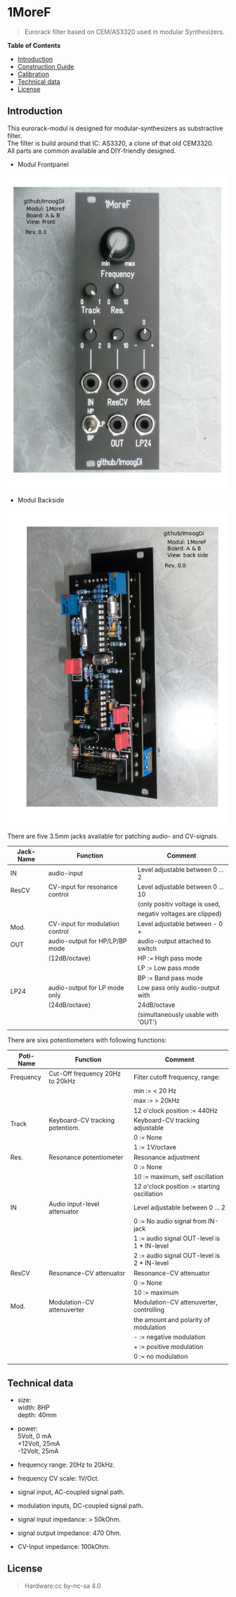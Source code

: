 #  1MoreF
> Eurorack filter based on CEM/AS3320 used in modular Synthesizers.

**Table of Contents**

- [Introduction](#intro)
- [Construction Guide](./doc/constructionguide.md)
- [Calibration](./doc/calibration.md)
- [Technical data](#technical-data)
- [License](#license)

## Introduction<a name="intro"></a>

This eurorack-modul is designed for modular-synthesizers as substractive filter.  
The filter is build around that IC: AS3320, a clone of that old CEM3320.  
All parts are common available and DIY-friendly designed.

- Modul Frontpanel

![Modul: 1MoreF Front](./doc/pictures/1MoreF_Modul.png)

- Modul Backside

![Modul: 1MoreF Backside](./doc/pictures/1MoreF_ModulBackKomlete.png)

There are five 3.5mm jacks available for patching audio- and CV-signals.  

Jack-Name | Function                       | Comment
----------|--------------------------------|-----------------------------------
IN        | audio-input                    | Level adjustable between 0 ...  2
ResCV     | CV-input for resonance control | Level adjustable between 0 ... 10
          |                                | (only positiv voltage is used,
          |                                |  negativ voltages are clipped)
Mod.      | CV-input for modulation control| Level adjustable between -  0  +
OUT       | audio-output for HP/LP/BP mode | audio-output attached to switch
          | (12dB/octave)                  |  HP := High pass mode
          |                                |  LP := Low pass mode
          |                                |  BP := Band pass mode
LP24      | audio-output for LP mode only  | Low pass only audio-output with
          | (24dB/octave)                  | 24dB/octave
          |                                | (simultaneously usable with 'OUT')
          |                                |

There are sixs potentiometers with following functions:  

Poti-Name | Function                       | Comment
----------|--------------------------------|-----------------------------------
Frequency | Cut-Off frequency 20Hz to 20kHz| Filter cutoff frequency, range:
          |                                | min := < 20 Hz
          |                                | max := > 20kHz
          |                                | 12 o'clock position := 440Hz
Track     | Keyboard-CV tracking potentiom.| Keyboard-CV tracking adjustable
          |                                |  0 := None
          |                                |  1 := 1V/octave
Res.      | Resonance potentiometer        | Resonance adjustment
          |                                |  0 := None
          |                                | 10 := maximum, self oscillation 
          |                                | 12 o'clock position := starting oscillation
IN        | Audio input-level attenuator   | Level adjustable between 0 ... 2
          |                                |  0 := No audio signal from IN-jack
          |                                |  1 := audio signal OUT-level is 1 * IN-level
          |                                |  2 := audio signal OUT-level is 2 * IN-level
ResCV     | Resonance-CV attenuator        | Resonance-CV attenuator
          |                                |  0 := None
          |                                | 10 := maximum
Mod.      | Modulation-CV attenuverter     | Modulation-CV attenuverter, controlling
          |                                | the amount and polarity of modulation
          |                                |  - := negative modulation
          |                                |  + := positive modulation
          |                                |  0 := no modulation
          |                                |


## Technical data<a name="technical-data"></a>

- size:  
  width: 8HP  
  depth: 40mm

- power:  
    5Volt, 0 mA  
  +12Volt, 25mA  
  -12Volt, 25mA  

- frequency range: 20Hz to 20kHz.
- frequency CV scale: 1V/Oct.
- signal input, AC-coupled signal path.
- modulation inputs, DC-coupled signal path.
- signal input impedance: > 50kOhm.
- signal output impedance: 470 Ohm.
- CV-Input impedance: 100kOhm.


## License<a name="license"></a>
> Hardware:cc by-nc-sa 4.0

